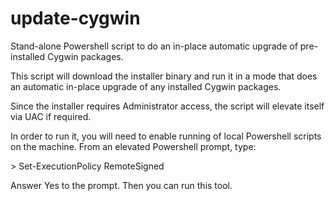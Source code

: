 # update-cygwin
Stand-alone Powershell script to do an in-place automatic upgrade of pre-installed Cygwin packages.

This script will download the installer binary and run it in a mode that does an automatic in-place upgrade of any installed Cygwin packages.

Since the installer requires Administrator access, the script will elevate itself via UAC if required.

In order to run it, you will need to enable running of local Powershell scripts on the machine. From an elevated Powershell prompt, type:

&gt; Set-ExecutionPolicy RemoteSigned

Answer Yes to the prompt. Then you can run this tool.
